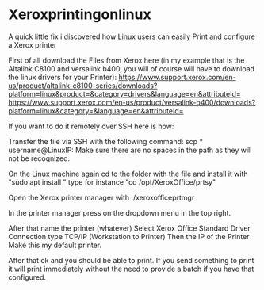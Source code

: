 # Xeroxprintingonlinux
A quick little fix i discovered how Linux users can easily Print and configure a Xerox printer

First of all download the Files from Xerox here (in my example that is the Altalink C8100 and versalink b400, you will of course will have to download the linux drivers for your Printer):
https://www.support.xerox.com/en-us/product/altalink-c8100-series/downloads?platform=linux&product=&category=drivers&language=en&attributeId=
https://www.support.xerox.com/en-us/product/versalink-b400/downloads?platform=linux&category=&language=en&attributeId=

If you want to do it remotely over SSH here is how:

Transfer the file via SSH with the following command:
scp <file location>* username@LinuxIP:<destination folder>
Make sure there are no spaces in the path as they will not be recognized.

On the Linux machine again cd to the folder with the file and install it with "sudo apt install <file path>"
type for instance "cd /opt/XeroxOffice/prtsy"

Open the Xerox printer manager with ./xeroxofficeprtmgr

In the printer manager press on the dropdown menu in the top right.

After that name the printer (whatever)
Select Xerox Office Standard Driver
Connection type TCP/IP (Workstation to Printer)
Then the IP of the Printer
Make this my default printer.

After that ok and you should be able to print.
If you send something to print it will print immediately without the need to provide a batch if you have that configured.
